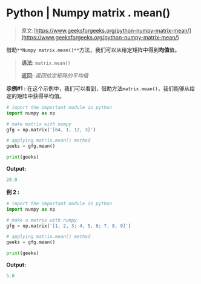 # Python | Numpy matrix . mean()

> 原文:[https://www.geeksforgeeks.org/python-numpy-matrix-mean/](https://www.geeksforgeeks.org/python-numpy-matrix-mean/)

借助`**Numpy matrix.mean()**`方法，我们可以从给定矩阵中得到**均值**值。

> **语法:** `matrix.mean()`
> 
> **返回:** *返回给定矩阵的平均值*

**示例#1 :**
在这个示例中，我们可以看到，借助方法`matrix.mean()`，我们能够从给定的矩阵中获得平均值。

```py
# import the important module in python
import numpy as np

# make matrix with numpy
gfg = np.matrix('[64, 1; 12, 3]')

# applying matrix.mean() method
geeks = gfg.mean()

print(geeks)
```

**Output:**

```py
20.0

```

**例 2 :**

```py
# import the important module in python
import numpy as np

# make a matrix with numpy
gfg = np.matrix('[1, 2, 3; 4, 5, 6; 7, 8, 9]')

# applying matrix.mean() method
geeks = gfg.mean()

print(geeks)
```

**Output:**

```py
5.0

```